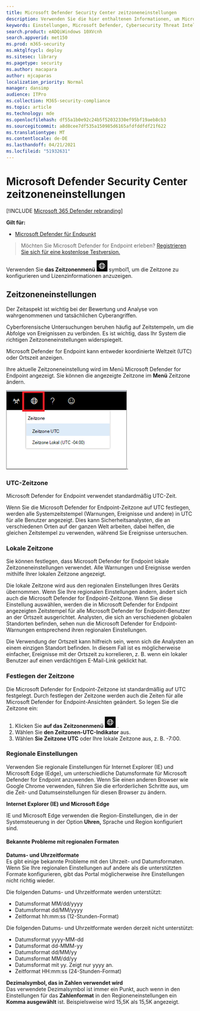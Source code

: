 ```yaml
---
title: Microsoft Defender Security Center zeitzoneneinstellungen
description: Verwenden Sie die hier enthaltenen Informationen, um Microsoft Defender Security Center Zeitzoneneinstellungen zu konfigurieren und Lizenzinformationen anzeigen.
keywords: Einstellungen, Microsoft Defender, Cybersecurity Threat Intelligence, Microsoft Defender for Endpoint, Zeitzone, utc, Ortszeit, Lizenz
search.product: eADQiWindows 10XVcnh
search.appverid: met150
ms.prod: m365-security
ms.mktglfcycl: deploy
ms.sitesec: library
ms.pagetype: security
ms.author: macapara
author: mjcaparas
localization_priority: Normal
manager: dansimp
audience: ITPro
ms.collection: M365-security-compliance
ms.topic: article
ms.technology: mde
ms.openlocfilehash: df55a1b0e92c24b5f52032330ef95bf19aeb8cb3
ms.sourcegitcommit: a8d8cee7df535a150985d6165afdfddfdf21f622
ms.translationtype: MT
ms.contentlocale: de-DE
ms.lasthandoff: 04/21/2021
ms.locfileid: "51932631"
---
```

# <a name="microsoft-defender-security-center-time-zone-settings"></a>Microsoft Defender Security Center zeitzoneneinstellungen

[!INCLUDE [Microsoft 365 Defender rebranding](../../includes/microsoft-defender.md)]

**Gilt für:**
- [Microsoft Defender für Endpunkt](https://go.microsoft.com/fwlink/p/?linkid=2154037)


>Möchten Sie Microsoft Defender for Endpoint erleben? [Registrieren Sie sich für eine kostenlose Testversion.](https://www.microsoft.com/microsoft-365/windows/microsoft-defender-atp?ocid=docs-wdatp-settings-abovefoldlink)

Verwenden Sie **das Zeitzonenmenü** ![ Zeitzoneneinstellungen ](images/atp-time-zone.png) symbol1, um die Zeitzone zu konfigurieren und Lizenzinformationen anzuzeigen.

## <a name="time-zone-settings"></a>Zeitzoneneinstellungen
Der Zeitaspekt ist wichtig bei der Bewertung und Analyse von wahrgenommenen und tatsächlichen Cyberangriffen.

Cyberforensische Untersuchungen beruhen häufig auf Zeitstempeln, um die Abfolge von Ereignissen zu verbinden. Es ist wichtig, dass Ihr System die richtigen Zeitzoneneinstellungen widerspiegelt.

Microsoft Defender for Endpoint kann entweder koordinierte Weltzeit (UTC) oder Ortszeit anzeigen.

Ihre aktuelle Zeitzoneneinstellung wird im Menü Microsoft Defender for Endpoint angezeigt. Sie können die angezeigte Zeitzone im **Menü** Zeitzone ändern.

![Zeitzoneneinstellungen (Symbol2)](images/atp-time-zone-menu.png).

### <a name="utc-time-zone"></a>UTC-Zeitzone
Microsoft Defender for Endpoint verwendet standardmäßig UTC-Zeit.

Wenn Sie die Microsoft Defender for Endpoint-Zeitzone auf UTC festlegen, werden alle Systemzeitstempel (Warnungen, Ereignisse und andere) in UTC für alle Benutzer angezeigt. Dies kann Sicherheitsanalysten, die an verschiedenen Orten auf der ganzen Welt arbeiten, dabei helfen, die gleichen Zeitstempel zu verwenden, während Sie Ereignisse untersuchen.

### <a name="local-time-zone"></a>Lokale Zeitzone
Sie können festlegen, dass Microsoft Defender for Endpoint lokale Zeitzoneneinstellungen verwendet. Alle Warnungen und Ereignisse werden mithilfe Ihrer lokalen Zeitzone angezeigt.

Die lokale Zeitzone wird aus den regionalen Einstellungen Ihres Geräts übernommen. Wenn Sie Ihre regionalen Einstellungen ändern, ändert sich auch die Microsoft Defender for Endpoint-Zeitzone. Wenn Sie diese Einstellung auswählen, werden die in Microsoft Defender for Endpoint angezeigten Zeitstempel für alle Microsoft Defender for Endpoint-Benutzer an der Ortszeit ausgerichtet. Analysten, die sich an verschiedenen globalen Standorten befinden, sehen nun die Microsoft Defender for Endpoint-Warnungen entsprechend ihren regionalen Einstellungen.

Die Verwendung der Ortszeit kann hilfreich sein, wenn sich die Analysten an einem einzigen Standort befinden. In diesem Fall ist es möglicherweise einfacher, Ereignisse mit der Ortszeit zu korrelieren, z. B. wenn ein lokaler Benutzer auf einen verdächtigen E-Mail-Link geklickt hat.

### <a name="set-the-time-zone"></a>Festlegen der Zeitzone
Die Microsoft Defender for Endpoint-Zeitzone ist standardmäßig auf UTC festgelegt.
Durch festlegen der Zeitzone werden auch die Zeiten für alle Microsoft Defender for Endpoint-Ansichten geändert.
So legen Sie die Zeitzone ein:

1. Klicken Sie **auf das Zeitzonenmenü** ![ Zeitzoneneinstellungen Symbol3 ](images/atp-time-zone.png) .
2. Wählen Sie **den Zeitzonen-UTC-Indikator** aus.
3. Wählen **Sie Zeitzone UTC** oder Ihre lokale Zeitzone aus, z. B. -7:00.

### <a name="regional-settings"></a>Regionale Einstellungen
Verwenden Sie regionale Einstellungen für Internet Explorer (IE) und Microsoft Edge (Edge), um unterschiedliche Datumsformate für Microsoft Defender for Endpoint anzuwenden. Wenn Sie einen anderen Browser wie Google Chrome verwenden, führen Sie die erforderlichen Schritte aus, um die Zeit- und Datumseinstellungen für diesen Browser zu ändern. 


**Internet Explorer (IE) und Microsoft Edge**

IE und Microsoft Edge verwenden  die Region-Einstellungen, die in der Systemsteuerung in der Option **Uhren,** Sprache und Region konfiguriert sind. 


#### <a name="known-issues-with-regional-formats"></a>Bekannte Probleme mit regionalen Formaten

**Datums- und Uhrzeitformate**<br>
Es gibt einige bekannte Probleme mit den Uhrzeit- und Datumsformaten. Wenn Sie Ihre regionalen Einstellungen auf andere als die unterstützten Formate konfigurieren, gibt das Portal möglicherweise ihre Einstellungen nicht richtig wieder.

Die folgenden Datums- und Uhrzeitformate werden unterstützt:
- Datumsformat MM/dd/yyyy
- Datumsformat dd/MM/yyyy
- Zeitformat hh:mm:ss (12-Stunden-Format)

Die folgenden Datums- und Uhrzeitformate werden derzeit nicht unterstützt:
- Datumsformat yyyy-MM-dd
- Datumsformat dd-MMM-yy
- Datumsformat dd/MM/yy
- Datumsformat MM/dd/yy
- Datumsformat mit yy. Zeigt nur yyyy an.
- Zeitformat HH:mm:ss (24-Stunden-Format)

**Dezimalsymbol, das in Zahlen verwendet wird**<br>
Das verwendete Dezimalsymbol ist immer ein Punkt, auch wenn in den Einstellungen für das **Zahlenformat** in den Regioneneinstellungen ein **Komma ausgewählt** ist. Beispielsweise wird 15,5K als 15,5K angezeigt.


